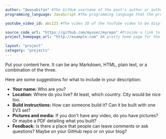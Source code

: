 ```yaml
---
author: "@wasabifan" #The GitHub username of the post's author or authors, separated by spaces. This is the only "required" field, but it is highly encouraged to fill out as many as you can.
programming_language: JavaScript #The programming language that the project was written with

youtube_video_id: abc123 #The video ID of the YouTube video to be displayed with this post

source_code_url: "https://github.com/myuser/myrepo" #Provide a link to your code
project_homepage_url: "http://example.com" #A pretty home page for the project

layout: "project"
category: "projects"
---
```


Put your content here. It can be any Markdown, HTML, plain text, or a combination of the three.

Here are some suggestions for what to include in your description:

- **Your name:** Who are you?
- **Location:** Where do you live? At least, which country. City would be nice too.
- **Build instructions:** How can someone build it? Can it be built with one EV3 set?
- **Pictures and media:** If you don't have any video, do you have pictures? Or maybe a PDF detailing what you built?
- **Feedback:** Is there a place that people can leave comments or ask questions? Maybe on your GitHub repo or on your blog?